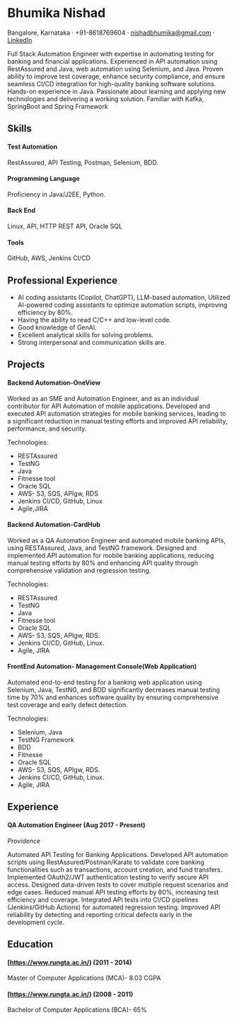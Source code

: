 # Bhumika Nishad
Bangalore, Karnataka · +91-8618769604 · [nishadbhumika@gmail.com](mailto:nishadbhumika@gmail.com) · [LinkedIn](https://www.linkedin.com/in/bhumikanishad/)

Full Stack Automation Engineer with expertise in automating testing for banking and financial applications. Experienced in API automation using RestAssured and Java, web automation using Selenium, and Java. Proven ability to improve test coverage, enhance security compliance, and ensure seamless CI/CD integration for high-quality banking software solutions.
Hands-on experience in Java. Passionate about learning and applying new technologies and delivering a working solution. Familiar with Kafka, SpringBoot and Spring Framework


## Skills
#### Test Automation
RestAssured, API Testing, Postman, Selenium, BDD.

#### Programming Language
Proficiency in Java/J2EE, Python.
#### Back End
Linux, API, HTTP REST API, Oracle SQL

#### Tools
GitHub, AWS, Jenkins CI/CD

## Professional Experience
* AI coding assistants (Copilot, ChatGPT), LLM-based automation, Utilized AI-powered coding assistants to optimize automation scripts, improving efficiency by 80%.
* Having the ability to read C/C++ and low-level code.
* Good knowledge of GenAI.
* Excellent analytical skills for solving problems.
* Strong interpersonal and communication skills are.

## Projects
#### Backend Automation-OneView

Worked as an SME and Automation Engineer, and as an individual contributor for API Automation of mobile applications. Developed and executed API automation strategies for mobile banking services, leading to a significant reduction in manual testing efforts and improved API reliability, performance, and security. 

Technologies:
* RESTAssured
* TestNG
* Java
* Fitnesse tool
* Oracle SQL
* AWS- S3, SQS, APIgw, RDS
* Jenkins CI/CD, GitHub, Linux
* Agile,JIRA

#### Backend Automation-CardHub

Worked as a QA Automation Engineer and automated mobile banking APIs, using RESTAssured, Java, and TestNG framework. Designed and implemented API automation for mobile banking applications, reducing manual testing efforts by 80% and enhancing API quality through comprehensive validation and regression testing. 

Technologies:
* RESTAssured
* TestNG
* Java
* Fitnesse tool
* Oracle SQL
* AWS- S3, SQS, APIgw, RDS.
* Jenkins CI/CD, GitHub, Linux.
* Agile, JIRA

#### FrontEnd Automation- Management Console(Web Application)

Automated end-to-end testing for a banking web application using Selenium, Java, TestNG, and BDD significantly decreases manual testing time by 70% and enhances software quality by ensuring comprehensive test coverage and early defect detection.

Technologies:
* Selenium, Java
* TestNG Framework
* BDD
* Fitnesse
* Oracle SQL
* AWS- S3, SQS, APIgw, RDS.
* Jenkins CI/CD, GitHub, Linux.
* Agile, JIRA

## Experience
#### QA Automation Engineer (Aug 2017 - Present)
_Providence_

Automated API Testing for Banking Applications. Developed API automation scripts using RestAssured/Postman/Karate to validate core banking functionalities such as transactions, account creation, and fund transfers. Implemented OAuth2/JWT authentication testing to verify secure API access. Designed data-driven tests to cover multiple request scenarios and edge cases.
Reduced manual API testing efforts by 80%, increasing test efficiency and coverage. Integrated API tests into CI/CD pipelines (Jenkins/GitHub Actions) for automated regression testing.
Improved API reliability by detecting and reporting critical defects early in the development cycle. 

## Education

#### [https://www.rungta.ac.in/) (2011 - 2014)
Master of Computer Applications (MCA)- 8.03 CGPA

#### [https://www.rungta.ac.in/) (2008 - 2011)
Bachelor of Computer Applications (BCA)- 65%

